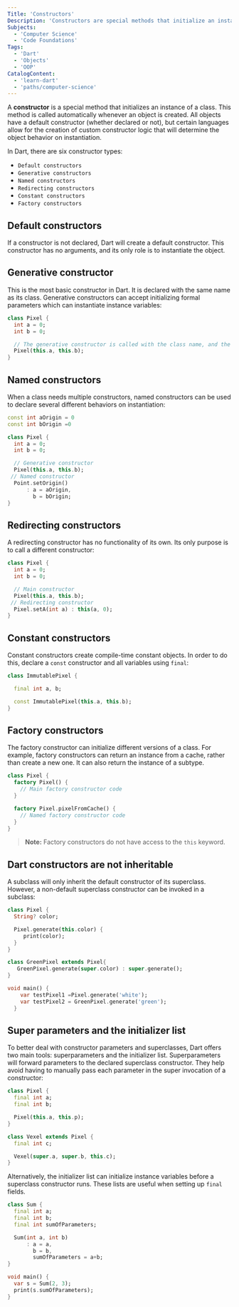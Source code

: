 ```yaml
---
Title: 'Constructors'
Description: 'Constructors are special methods that initialize an instance of a class.'
Subjects:
  - 'Computer Science'
  - 'Code Foundations'
Tags:
  - 'Dart'
  - 'Objects'
  - 'OOP'
CatalogContent:
  - 'learn-dart'
  - 'paths/computer-science'
---
```


A **constructor** is a special method that initializes an instance of a class. This method is called automatically whenever an object is created. All objects have a default constructor (whether declared or not), but certain languages allow for the creation of custom constructor logic that will determine the object behavior on instantiation.

In Dart, there are six constructor types:

- `Default constructors`
- `Generative constructors`
- `Named constructors`
- `Redirecting constructors`
- `Constant constructors`
- `Factory constructors`

## Default constructors

If a constructor is not declared, Dart will create a default constructor. This constructor has no arguments, and its only role is to instantiate the object.

## Generative constructor

This is the most basic constructor in Dart. It is declared with the same name as its class. Generative constructors can accept initializing formal parameters which can instantiate instance variables:

```dart
class Pixel {
  int a = 0;
  int b = 0;

  // The generative constructor is called with the class name, and the initializing formal parameters are passed using the this keyword:
  Pixel(this.a, this.b);
}
```

## Named constructors

When a class needs multiple constructors, named constructors can be used to declare several different behaviors on instantiation:

```dart
const int aOrigin = 0
const int bOrigin =0

class Pixel {
  int a = 0;
  int b = 0;

  // Generative constructor
  Pixel(this.a, this.b);
 // Named constructor
  Point.setOrigin()
      : a = aOrigin,
        b = bOrigin;
}
```

## Redirecting constructors

A redirecting constructor has no functionality of its own. Its only purpose is to call a different constructor:

```dart
class Pixel {
  int a = 0;
  int b = 0;

  // Main constructor
  Pixel(this.a, this.b);
 // Redirecting constructor
  Pixel.setA(int a) : this(a, 0);
}
```

## Constant constructors

Constant constructors create compile-time constant objects. In order to do this, declare a `const` constructor and all variables using `final`:

```dart
class ImmutablePixel {

  final int a, b;

  const ImmutablePixel(this.a, this.b);
}
```

## Factory constructors

The factory constructor can initialize different versions of a class. For example, factory constructors can return an instance from a cache, rather than create a new one. It can also return the instance of a subtype.

```dart
class Pixel {
  factory Pixel() {
    // Main factory constructor code
  }

  factory Pixel.pixelFromCache() {
    // Named factory constructor code
  }
}
```

> **Note:** Factory constructors do not have access to the `this` keyword.

## Dart constructors are not inheritable

A subclass will only inherit the default constructor of its superclass. However, a non-default superclass constructor can be invoked in a subclass:

```dart
class Pixel {
  String? color;

  Pixel.generate(this.color) {
     print(color);
  }
}

class GreenPixel extends Pixel{
   GreenPixel.generate(super.color) : super.generate();
}

void main() {
    var testPixel1 =Pixel.generate('white');
    var testPixel2 = GreenPixel.generate('green');
  }
```

## Super parameters and the initializer list

To better deal with constructor parameters and superclasses, Dart offers two main tools: superparameters and the initializer list. Superparameters will forward parameters to the declared superclass constructor. They help avoid having to manually pass each parameter in the super invocation of a constructor:

```dart
class Pixel {
  final int a;
  final int b;

  Pixel(this.a, this.p);
}

class Vexel extends Pixel {
  final int c;

  Vexel(super.a, super.b, this.c);
}
```

Alternatively, the initializer list can initialize instance variables before a superclass constructor runs. These lists are useful when setting up `final` fields.

```dart
class Sum {
  final int a;
  final int b;
  final int sumOfParameters;

  Sum(int a, int b)
      : a = a,
        b = b,
        sumOfParameters = a+b;
}

void main() {
  var s = Sum(2, 3);
  print(s.sumOfParameters);
}
```
